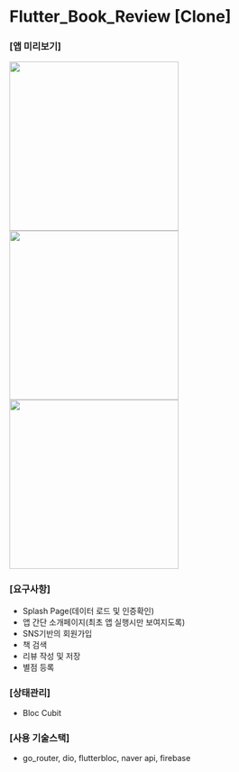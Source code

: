 
# Flutter_Book_Review [Clone]

### [앱 미리보기]
<img src="https://github.com/chaenchaen99/Flutter_Book_Review/assets/155143655/823ac53c-be9c-4079-a93a-1fe611cc2070" width="300" />
<img src="https://github.com/chaenchaen99/Flutter_Book_Review/assets/155143655/b4ee68bd-2278-452d-bf94-c39fe26a472e" width="300" />
<img src="https://github.com/chaenchaen99/Flutter_Book_Review/assets/155143655/261651a5-6716-43c6-8ef7-f65a705ec325" width="300" />


### [요구사항]
- Splash Page(데이터 로드 및 인증확인)
- 앱 간단 소개페이지(최초 앱 실행시만 보여지도록)
- SNS기반의 회원가입
- 책 검색
- 리뷰 작성 및 저장
- 별점 등록

### [상태관리]
- Bloc Cubit

### [사용 기술스택]
- go_router, dio, flutterbloc, naver api, firebase

